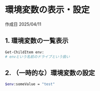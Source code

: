 # 環境変数の表示・設定

作成日 2025/04/11

## 1. 環境変数の一覧表示

```bash
Get-ChildItem env:
# envという名前のドライブという扱い
```

## 2. （一時的な）環境変数の設定

```bash
$env:someValue = "test"
```

